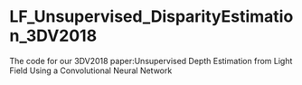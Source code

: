 # LF_Unsupervised_DisparityEstimation_3DV2018
The code for our 3DV2018 paper:Unsupervised Depth Estimation from Light Field Using a Convolutional Neural Network
